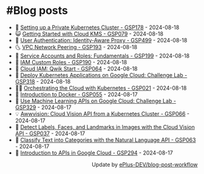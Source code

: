 # #Blog posts
<!-- BLOG-POST-LIST:START -->
- 🧰 [Setting up a Private Kubernetes Cluster - GSP178](https://eplus.dev/setting-up-a-private-kubernetes-cluster-gsp178) - 2024-08-18
- 😺 [Getting Started with Cloud KMS - GSP079](https://eplus.dev/getting-started-with-cloud-kms-gsp079) - 2024-08-18
- 🗽 [User Authentication: Identity-Aware Proxy - GSP499](https://eplus.dev/user-authentication-identity-aware-proxy-gsp499) - 2024-08-18
- 🌜 [VPC Network Peering - GSP193](https://eplus.dev/vpc-network-peering-gsp193) - 2024-08-18
- 📝 [Service Accounts and Roles: Fundamentals - GSP199](https://eplus.dev/service-accounts-and-roles-fundamentals-gsp199) - 2024-08-18
- 🚀 [IAM Custom Roles - GSP190](https://eplus.dev/iam-custom-roles-gsp190) - 2024-08-18
- 💼 [Cloud IAM: Qwik Start - GSP064](https://eplus.dev/cloud-iam-qwik-start-gsp064) - 2024-08-18
- 🦣 [Deploy Kubernetes Applications on Google Cloud: Challenge Lab - GSP318](https://eplus.dev/deploy-kubernetes-applications-on-google-cloud-challenge-lab-gsp318) - 2024-08-18
- 👨‍🏫 [Orchestrating the Cloud with Kubernetes - GSP021](https://eplus.dev/orchestrating-the-cloud-with-kubernetes-gsp021) - 2024-08-18
- 🔭 [Introduction to Docker - GSP055](https://eplus.dev/introduction-to-docker-gsp055) - 2024-08-17
- 🤡 [Use Machine Learning APIs on Google Cloud: Challenge Lab - GSP329](https://eplus.dev/use-machine-learning-apis-on-google-cloud-challenge-lab-gsp329) - 2024-08-17
- 💡 [Awwvision: Cloud Vision API from a Kubernetes Cluster - GSP066](https://eplus.dev/awwvision-cloud-vision-api-from-a-kubernetes-cluster-gsp066) - 2024-08-17
- 🦣 [Detect Labels, Faces, and Landmarks in Images with the Cloud Vision API - GSP037](https://eplus.dev/detect-labels-faces-and-landmarks-in-images-with-the-cloud-vision-api-gsp037) - 2024-08-17
- 💪 [Classify Text into Categories with the Natural Language API - GSP063](https://eplus.dev/classify-text-into-categories-with-the-natural-language-api-gsp063) - 2024-08-17
- 🤡 [Introduction to APIs in Google Cloud - GSP294](https://eplus.dev/introduction-to-apis-in-google-cloud-gsp294) - 2024-08-17<!-- BLOG-POST-LIST:END -->
<div align="right">
  Update by <a target="_blank"
    href="https://github.com/ePlus-DEV/blog-post-workflow">ePlus-DEV/blog-post-workflow</a>
</div>
